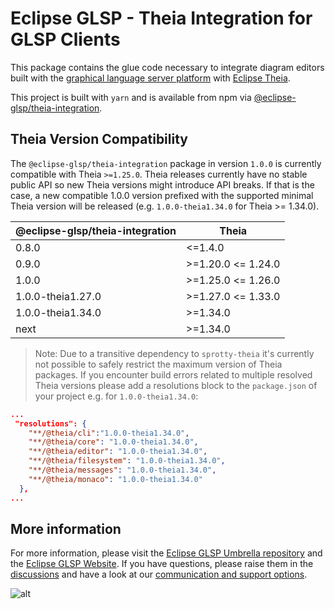 # Eclipse GLSP - Theia Integration for GLSP Clients

This package contains the glue code necessary to integrate diagram editors built with the [graphical language server platform](https://github.com/eclipse-glsp/glsp) with [Eclipse Theia](https://github.com/theia-ide/theia).

This project is built with `yarn` and is available from npm via [@eclipse-glsp/theia-integration](https://www.npmjs.com/package/@eclipse-glsp/theia-integration).

## Theia Version Compatibility

The `@eclipse-glsp/theia-integration` package in version `1.0.0` is currently compatible with Theia `>=1.25.0`.
Theia releases currently have no stable public API so new Theia versions might introduce API breaks.
If that is the case, a new compatible 1.0.0 version prefixed with the supported minimal Theia version will be released (e.g. `1.0.0-theia1.34.0` for Theia >= 1.34.0).

| @eclipse-glsp/theia-integration | Theia              |
| ------------------------------- | ------------------ |
| 0.8.0                           | <=1.4.0            |
| 0.9.0                           | >=1.20.0 <= 1.24.0 |
| 1.0.0                           | >=1.25.0 <= 1.26.0 |
| 1.0.0-theia1.27.0               | >=1.27.0 <= 1.33.0 |
| 1.0.0-theia1.34.0               | >=1.34.0           |
| next                            | >=1.34.0           |

> Note: Due to a transitive dependency to `sprotty-theia` it's currently not possible to safely restrict the maximum version of Theia packages. If you encounter build errors related to multiple resolved Theia versions please add a resolutions block to the `package.json` of your project e.g. for `1.0.0-theia1.34.0`:

```json
...
 "resolutions": {
    "**/@theia/cli":"1.0.0-theia1.34.0",
    "**/@theia/core": "1.0.0-theia1.34.0",
    "**/@theia/editor": "1.0.0-theia1.34.0",
    "**/@theia/filesystem": "1.0.0-theia1.34.0",
    "**/@theia/messages": "1.0.0-theia1.34.0",
    "**/@theia/monaco": "1.0.0-theia1.34.0"
  },
...
```

## More information

For more information, please visit the [Eclipse GLSP Umbrella repository](https://github.com/eclipse-glsp/glsp) and the [Eclipse GLSP Website](https://www.eclipse.org/glsp/).
If you have questions, please raise them in the [discussions](https://github.com/eclipse-glsp/glsp/discussions) and have a look at our [communication and support options](https://www.eclipse.org/glsp/contact/).

![alt](https://www.eclipse.org/glsp/images/diagramanimated.gif)
